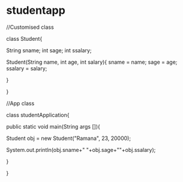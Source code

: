 # studentapp


//Customised class

class Student{

String sname;
int sage;
int ssalary;

Student(String name, int age, int salary){
sname = name;
sage = age;
ssalary = salary;

}

}

//App class

class studentApplication{

public static void main(String args []){

Student obj = new Student("Ramana", 23, 20000);

System.out.println(obj.sname+" "+obj.sage+""+obj.ssalary);

}

}


